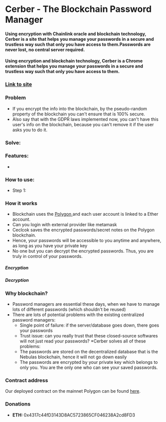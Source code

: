 # Cerber - The Blockchain Password Manager
#### Using encryption with Chainlink oracle and blockchain technology, Cerber is a site that helps you manage your passwords in a secure and trustless way such that only you have access to them.Passwords are never lost, no central server required.

<!-- ![alt text](./image/logo.png "Cerber - The blockchain password manager") -->

#### Using encryption and blockchain technology, Cerber is a Chrome extension that helps you manage your passwords in a secure and trustless way such that only you have access to them.


### [Link to site](https://)

### Problem

* If you encrypt the info into the blockchain, by the pseudo-random property of the blockchain you can't ensure that is 100% secure.
* Also say that with the GDPR laws implemented now, you can't have this user's info on the blockchain, because you can't remove it if the user asks you to do it.

### Solve:


### Features:
- 

### How to use:
* Step 1: 


### How it works
* Blockchain uses the [Polygon ](https://polygon.technology/) and each user account is linked to a Ether account.
* Can you login with external provider like metamask
* Ceclcok saves the encrypted passwords/secret notes on the Polygon blockchain.
* Hence, your passwords will be accessible to you anytime and anywhere, as long as you have your private key
* No one but you can decrypt the encrypted passwords. Thus, you are truly in control of your passwords.

##### Encryption

##### Decryption


### Why blockchain?
* Password managers are essential these days, when we have to manage lots of different passwords (which shouldn't be reused)
* There are lots of potential problems with the existing centralized password managers:
  * Single point of failure: if the server/database goes down, there goes your passwords
  * Trust issue: can you really trust that these closed-source softwares will not just read your passwords?
*Cerber solves all of these problems:
  * The passwords are stored on the decentralized database that is the Nebulas blockchain, hence it will not go down easily
  * The passwords are encrypted by your private key which belongs to only you. You are the only one who can see your saved passwords.

### Contract address
Our deployed contract on the mainnet Polygon can be found [here](https://).

### Donations

* <strong>ETH: </strong>0x4317c44fD3143D8AC5723865CF046238A2cd8FD3


